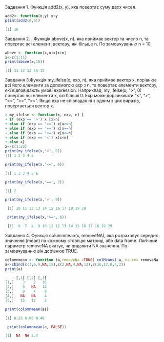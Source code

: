 Задвання 1. Функція add2(x, y), яка повертає суму двох чисел.
``` R
add2<- function(x,y) x+y
ptint(add2(6,4))
```
```R
[1] 10
```
Завдання 2. . Функція above(x, n), яка приймає вектор та число n, та повертає всі елементі вектору, які більше n. По замовчуванню n = 10.
```R 
above <- function(x,n)x[x>n]
x<-c(1:15)
print(above(x,10))
```
```R 
[1] 11 12 13 14 15
```
Завдання 3.Функція my_ifelse(x, exp, n), яка приймає вектор x, порівнює всі його елементи за допомогою exp з n, 
та повертає елементи вектору, які відповідають умові expression. Наприклад, my_ifelse(x, “>”, 0) повертає всі елементи x, які більші 0. 
Exp може дорівнювати “<”, “>”, “<=”, “>=”, “==”. Якщо exp не співпадає ні з одним з цих виразів, повертається вектор x.
```R
> my_ifelse <- function(x, exp, n) {
+ if (exp == '>') x [x>n]
+ else if (exp == '>=') x[x>=n]
+ else if (exp == '==') x[x==n]
+ else if (exp == '<=') x[x<=n]
+ else if (exp == '<') x[x<n]
+ else x}
x<-c(1:20)
print(my_ifelse(x,'<', 6))
[1] 1 2 3 4 5
```
```R
print(my_ifelse(x,'<=', 6))
```
```R 
[1] 1 2 3 4 5 6
```
```R
print(my_ifelse(x,'==', 2))
```
```R
[1] 2
```
```R
print(my_ifelse(x,'>', 9))
```
```R
 [1] 10 11 12 13 14 15 16 17 18 19 20
 ```
```R
 print(my_ifelse(x,'>=', 6))
```
```R
 [1]  6  7  8  9 10 11 12 13 14 15 16 17 18 19 20
 ```
Завдання 4.  Функція columnmean(x, removeNA), яка розраховує середнє значення (mean) по кожному стовпцю матриці, або data frame. 
Логічний параметр removeNA вказує, чи видаляти NA значення. По замовчуванню він дорівнює TRUE.
```R
colomnmean <- function (a,removeNa =TRUE) colMeans( a, na.rm= removeNa) 
a<-cbind(c(3,6,9,NA,15),c(2,NA,4,NA,12),c(16,12,8,4,2))
print(a)
```
```R
     [,1] [,2] [,3]
[1,]    3    2   16
[2,]    6   NA   12
[3,]    9    4    8
[4,]   NA   NA    4
[5,]   15   12    2
```
```R
print(colomnmean(a))
```
```R
[1] 8.25 6.00 8.40
```
```R
 print(colomnmean(a, FALSE))
 ```
 ```R
 [1]  NA  NA 8.4
